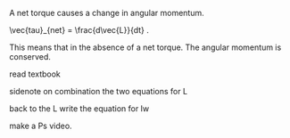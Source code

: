 A net torque causes a change in angular momentum. 

<lrn-math>\vec{tau}_{net} = \frac{d\vec{L}}{dt} </lrn-math>.

This means that in the absence of a net torque. The angular momentum is conserved. 


read textbook 

sidenote on combination the two equations for L

back to the L write the equation for Iw

make a Ps video. 